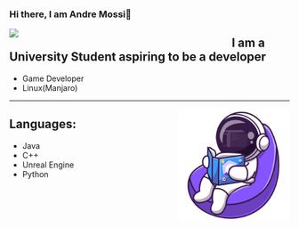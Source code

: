 ### Hi there, I am Andre Mossi👋

<p>
<img align='left' width='400' src="https://github-readme-stats.vercel.app/api?username=andrem222&show_icons=true&theme=radical">
</p>

## I am a University Student aspiring to be a developer

- Game Developer
- Linux(Manjaro)


---
<p>
<img align='right' width="200" src="Images/ReadingIcon.png">
</p>

## Languages:

- Java
- C++
- Unreal Engine
- Python

<!--
**AndreM222/AndreM222** is a ✨ _special_ ✨ repository because its `README.md` (this file) appears on your GitHub profile.

Here are some ideas to get you started:

- 🔭 I’m currently working on ...
- 🌱 I’m currently learning ...
- 👯 I’m looking to collaborate on ...
- 🤔 I’m looking for help with ...
- 💬 Ask me about ...
- 📫 How to reach me: ...
- 😄 Pronouns: ...
- ⚡ Fun fact: ...
-->
